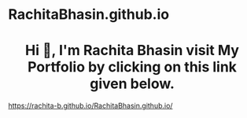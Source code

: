 # RachitaBhasin.github.io
<h1 align="center">Hi 👋, I'm Rachita Bhasin visit My Portfolio by clicking on this link given below.</h1>

https://rachita-b.github.io/RachitaBhasin.github.io/

